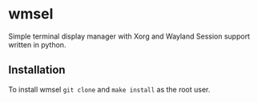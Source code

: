 # wmsel
Simple terminal display manager with Xorg and Wayland Session support written in python.

## Installation
To install wmsel `git clone` and `make install` as the root user.
